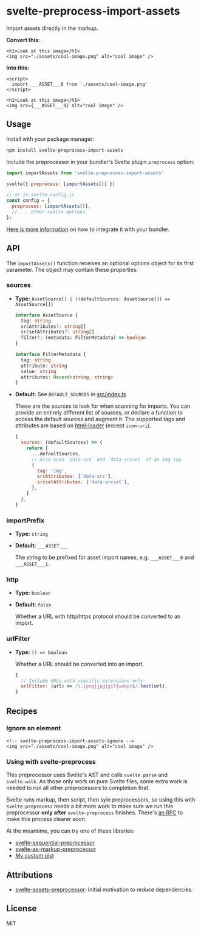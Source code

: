 # svelte-preprocess-import-assets

Import assets directly in the markup.

**Convert this:**

```svelte
<h1>Look at this image</h1>
<img src="./assets/cool-image.png" alt="cool image" />
```

**Into this:**

```svelte
<script>
  import ___ASSET___0 from './assets/cool-image.png'
</script>

<h1>Look at this image</h1>
<img src={___ASSET___0} alt="cool image" />
```

## Usage

Install with your package manager:

```bash
npm install svelte-preprocess-import-assets
```

Include the preprocessor in your bundler's Svelte plugin `preprocess` option:

```js
import importAssets from 'svelte-preprocess-import-assets'

svelte({ preprocess: [importAssets()] })

// or in svelte.config.js
const config = {
  preprocess: [importAssets()],
  // ... other svelte options
};
```

[Here is more information](https://github.com/sveltejs/svelte-preprocess/blob/main/docs/usage.md) on how to integrate it with your bundler.

## API

The `importAssets()` function receives an optional options object for its first parameter. The object may contain these properties:

### sources

- **Type:** `AssetSource[] | ((defaultSources: AssetSource[]) => AssetSource[])`

  ```ts
  interface AssetSource {
    tag: string
    srcAttributes?: string[]
    srcsetAttributes?: string[]
    filter?: (metadata: FilterMetadata) => boolean
  }

  interface FilterMetadata {
    tag: string
    attribute: string
    value: string
    attributes: Record<string, string>
  }
  ```

- **Default:** See `DEFAULT_SOURCES` in [src/index.ts](./src/index.ts)

  These are the sources to look for when scanning for imports. You can provide an entirely different list of sources, or declare a function to access the default sources and augment it. The supported tags and attributes are based on [html-loader](https://github.com/webpack-contrib/html-loader#sources) (except `icon-uri`).

  ```js
  {
    sources: (defaultSources) => {
      return [
        ...defaultSources,
        // Also scan `data-src` and `data-srcset` of an img tag
        {
          tag: 'img',
          srcAttributes: ['data-src'],
          srcsetAttributes: ['data-srcset'],
        },
      ]
    },
  }
  ```

### importPrefix

- **Type:** `string`
- **Default:** `___ASSET___`

  The string to be prefixed for asset import names, e.g. `___ASSET___0` and `___ASSET___1`.

### http

- **Type:** `boolean`
- **Default:** `false`

  Whether a URL with http/https protocol should be converted to an import.

### urlFilter

- **Type:** `() => boolean`

  Whether a URL should be converted into an import.

  ```js
  {
    // Include URLs with specific extensions only
    urlFilter: (url) => /\.(png|jpg|gif|webp)$/.test(url),
  }
  ```

## Recipes

### Ignore an element

```svelte
<!-- svelte-preprocess-import-assets-ignore -->
<img src="./assets/cool-image.png" alt="cool image" />
```

### Using with svelte-preprocess

This preprocessor uses Svelte's AST and calls `svelte.parse` and `svelte.walk`. As those only work on pure Svelte files, some extra work is needed to run all other preprocessors to completion first.

Svelte runs markup, then script, then syle preprocessors, so using this with `svelte-preprocess` needs a bit more work to make sure we run this preprocessor **only after** `svelte-preprocess` finishes. There's [an RFC](https://github.com/sveltejs/rfcs/pull/56) to make this process clearer soon.

At the meantime, you can try one of these libraries:

- [svelte-sequential-preprocessor](https://github.com/pchynoweth/svelte-sequential-preprocessor)
- [svelte-as-markup-preprocessor](https://github.com/firefish5000/svelte-as-markup-preprocessor)
- [My custom gist](https://gist.github.com/bluwy/5fc6f97768b7f065df4e2dbb1366db4c)

## Attributions

- [svelte-assets-preprocessor](https://github.com/pchynoweth/svelte-assets-preprocessor): Initial motivation to reduce dependencies.

## License

MIT
